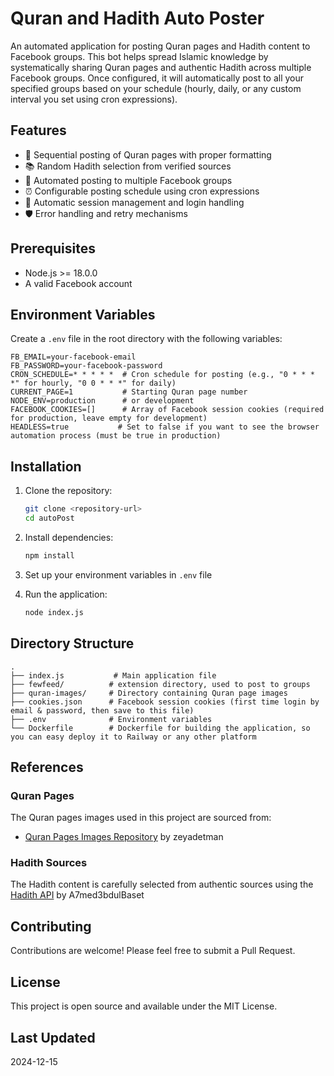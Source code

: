 # Quran and Hadith Auto Poster

An automated application for posting Quran pages and Hadith content to Facebook groups. This bot helps spread Islamic knowledge by systematically sharing Quran pages and authentic Hadith across multiple Facebook groups. Once configured, it will automatically post to all your specified groups based on your schedule (hourly, daily, or any custom interval you set using cron expressions).

## Features

- 🕌 Sequential posting of Quran pages with proper formatting
- 📚 Random Hadith selection from verified sources
- 👥 Automated posting to multiple Facebook groups
- ⏰ Configurable posting schedule using cron expressions
- 🔄 Automatic session management and login handling
- 🛡️ Error handling and retry mechanisms

## Prerequisites

- Node.js >= 18.0.0
- A valid Facebook account

## Environment Variables

Create a `.env` file in the root directory with the following variables:

```env
FB_EMAIL=your-facebook-email
FB_PASSWORD=your-facebook-password
CRON_SCHEDULE=* * * * *  # Cron schedule for posting (e.g., "0 * * * *" for hourly, "0 0 * * *" for daily)
CURRENT_PAGE=1           # Starting Quran page number
NODE_ENV=production      # or development
FACEBOOK_COOKIES=[]      # Array of Facebook session cookies (required for production, leave empty for development)
HEADLESS=true           # Set to false if you want to see the browser automation process (must be true in production)
```

## Installation

1. Clone the repository:
   ```bash
   git clone <repository-url>
   cd autoPost
   ```

2. Install dependencies:
   ```bash
   npm install
   ```

3. Set up your environment variables in `.env` file

4. Run the application:
   ```bash
   node index.js
   ```

## Directory Structure

```
.
├── index.js           # Main application file
├── fewfeed/          # extension directory, used to post to groups
├── quran-images/     # Directory containing Quran page images
├── cookies.json      # Facebook session cookies (first time login by email & password, then save to this file)
├── .env              # Environment variables
└── Dockerfile        # Dockerfile for building the application, so you can easy deploy it to Railway or any other platform
```

## References

### Quran Pages
The Quran pages images used in this project are sourced from:
- [Quran Pages Images Repository](https://github.com/zeyadetman/quran-pages-images) by zeyadetman

### Hadith Sources
The Hadith content is carefully selected from authentic sources using the [Hadith API](https://github.com/A7med3bdulBaset/hadith-api) by A7med3bdulBaset

## Contributing

Contributions are welcome! Please feel free to submit a Pull Request.

## License

This project is open source and available under the MIT License.

## Last Updated

2024-12-15
